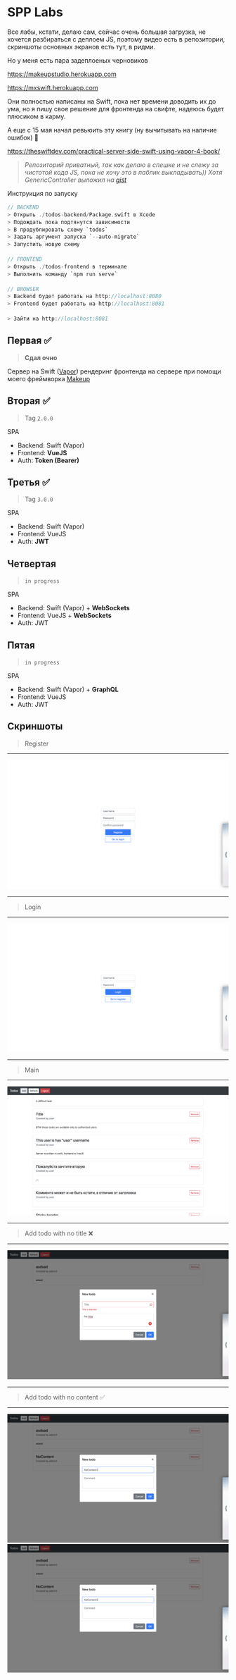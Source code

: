 # SPP Labs

Все лабы, кстати, делаю сам, сейчас очень большая загрузка, не хочется разбираться с деплоем JS, поэтому видео есть в репозитории, скриншоты основных экранов есть тут, в ридми.

Но у меня есть пара задеплоеных черновиков

https://makeupstudio.herokuapp.com

https://mxswift.herokuapp.com

Они полностью написаны на Swift, пока нет времени доводить их до ума, но я пишу свое решение для фронтенда на свифте, надеюсь будет плюсиком в карму.

А еще с 15 мая начал ревьюить эту книгу (ну вычитывать на наличие ошибок) 🌚

https://theswiftdev.com/practical-server-side-swift-using-vapor-4-book/


> _Репозиторий приватный, так как делаю в спешке и не слежу за чистотой кода JS, пока не хочу это в паблик выкладывать))_
> _Хотя GenericController выложил на [gist](https://gist.github.com/maximkrouk/7dccc660f917e634b3b6cfea006e5cee)_


Инструкция по запуску

```swift
// BACKEND
> Открыть ./todos-backend/Package.swift в Xcode
> Подождать пока подтянутся зависимости
> В продублировать схему `todos`
> Задать аргумент запуска `--auto-migrate`
> Запустить новую схему

// FRONTEND
> Открыть ./todos-frontend в терминале
> Выполнить команду `npm run serve`

// BROWSER
> Backend будет работать на http://localhost:8080
> Frontend будет работать на http://localhost:8081

> Зайти на http://localhost:8081
```

## Первая ✅

> **Сдал очно**

Сервер на Swift ([Vapor](https://vapor.codes)) рендеринг фронтенда на сервере при помощи моего фреймворка [Makeup](https://github.com/makeupstudio/makeup)

## Вторая ✅

> Tag `2.0.0`

SPA

- Backend: Swift (Vapor)
- Frontend: **VueJS**
- Auth: **Token (Bearer)**

## Третья ✅

> Tag `3.0.0`

SPA

- Backend: Swift (Vapor)
- Frontend: VueJS
- Auth: **JWT**

## Четвертая

> `in progress`

SPA

- Backend: Swift (Vapor) + **WebSockets**
- Frontend: VueJS + **WebSockets**
- Auth: JWT

## Пятая

> `in progress`

SPA

- Backend: Swift (Vapor) + **GraphQL**
- Frontend: VueJS
- Auth: JWT

## Скриншоты

> Register

----

![Lab2](./Assets/Register.png)

----



> Login

----

![Lab2](./Assets/Login.png)

----



> Main

----

![Lab2](./Assets/Main.png)

----



> Add todo with no title ❌

----

![Lab2](./Assets/Add-NoTitle.png)

----



> Add todo with no content ✅

----

![Lab2](./Assets/Add-NoContent.png)
![Lab2](./Assets/Add-NoContent.png)
